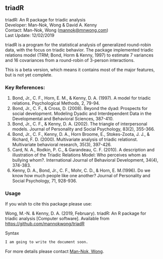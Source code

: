 ## triadR

triadR: An R package for triadic analysis<br />
Developer: Man-Nok, Wong & David A. Kenny<br />
Contact: Man-Nok, Wong (mannok@mnwong.com)<br />
Last Update: 12/02/2019

triadR is a program for the statistical analysis of generalized round-robin data, with the focus on triadic behavior. The package implemented triadic relations model (TRM; Bond, Horm & Kenny, 1997) to estimate 7 variances and 16 covariances from a round-robin of 3-person interactions.

This is a beta version, which means it contains most of the major features, but is not yet complete.

### Key References:
1. Bond, Jr., C. F., Horn, E. M., & Kenny, D. A. (1997). A model for triadic relations. Psychological Methods, 2, 79-94. 
2. Bond, Jr., C. F., & Cross, D. (2008). Beyond the dyad: Prospects for social development. Modeling Dyadic and Interdependent Data in the Developmental and Behavioral Sciences, 387-410.
3. Bond, Jr., C. F., & Kenny, D. A. (2002). The triangle of interpersonal models. Journal of Personality and Social Psychology, 83(2), 355-366.
4. Bond, Jr., C. F., Kenny, D. A., Horn Broome, E., Stokes-Zoota, J. J., & Richard, F. D. (2000). Multivariate analysis of triadic relationst. Multivariate behavioral research, 35(3), 397-426.
5. Card, N. A., Rodkin, P. C., & Garandeau, C. F. (2010). A description and illustration of the Triadic Relations Model: Who perceives whom as bullying whom?. International Journal of Behavioral Development, 34(4), 374-383.
6. Kenny, D. A., Bond, Jr., C. F., Mohr, C. D., & Horn, E. M.(1996). Do we know how much people like one another? Journal of Personality and Social Psychology, 71, 928-936.

### Usage
If you wish to cite this package please use: 

Wong, M.-N. & Kenny, D. A. (2019, February). triadR: An R package for triadic analysis [Computer software]. Available from https://github.com/mannokwong/triadR

Syntax
```R
I am going to write the document soon.
```

For more details please contact [Man-Nok, Wong](https://mnwong.com/contact/).
